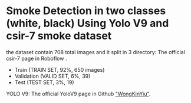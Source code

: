 # Smoke Detection in two classes (white, black) Using Yolo V9 and csir-7 smoke dataset

the dataset contain 708 total images and it split in 3 directory:
The official csir-7 page in Roboflow  [](https://universe.roboflow.com/vjti-tu8hq/csir-7/dataset/4#).
- Train (TRAIN SET, 92%, 650 images)
- Validation (VALID SET, 6%, 39)
- Test (TEST SET, 3%, 19)

YOLO V9:
The official YoloV9 page in Github ["WongKinYiu"](https://github.com/WongKinYiu/yolov9).


